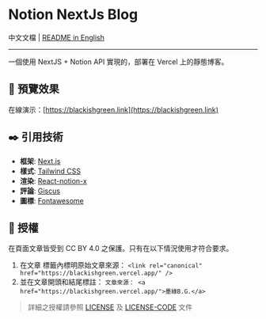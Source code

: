# Notion NextJs Blog

中文文檔 | [README in English](./README_EN.md)

<hr/>

一個使用 NextJS + Notion API 實現的，部署在 Vercel 上的靜態博客。

## 🔎 預覽效果

在線演示：[https://blackishgreen.link](https://blackishgreen.link) 

## ✒️ 引用技術

- **框架**: [Next.js](https://nextjs.org)
- **樣式**: [Tailwind CSS](https://www.tailwindcss.cn/)
- **渲染**: [React-notion-x](https://github.com/NotionX/react-notion-x)
- **評論**: [Giscus](https://giscus.app/zh-CN)
- **圖標**: [Fontawesome](https://fontawesome.com/v6/icons/)

## 📝 授權

在頁面文章皆受到 CC BY 4.0 之保護。只有在以下情況使用才符合要求。

1. 在文章 <head> 標籤內標明原始文章來源： `<link rel="canonical" href="https://blackishgreen.vercel.app/" />`
2. 並在文章開頭和結尾標註： `文章來源： <a href="https://blackishgreen.vercel.app/">墨綠B.G.</a>`

> 詳細之授權請參照 [LICENSE](LICENSE) 及 [LICENSE-CODE](LICENSE-CODE) 文件
